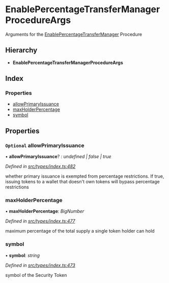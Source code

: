 # EnablePercentageTransferManagerProcedureArgs

Arguments for the [EnablePercentageTransferManager](../enums/_types_index_.proceduretype.md#enablepercentagetransfermanager) Procedure

## Hierarchy

* **EnablePercentageTransferManagerProcedureArgs**

## Index

### Properties

* [allowPrimaryIssuance](../interfaces/_types_index_.enablepercentagetransfermanagerprocedureargs.md#optional-allowprimaryissuance)
* [maxHolderPercentage](../interfaces/_types_index_.enablepercentagetransfermanagerprocedureargs.md#maxholderpercentage)
* [symbol](../interfaces/_types_index_.enablepercentagetransfermanagerprocedureargs.md#symbol)

## Properties

### `Optional` allowPrimaryIssuance

• **allowPrimaryIssuance**? : _undefined \| false \| true_

_Defined in_ [_src/types/index.ts:482_](https://github.com/PolymathNetwork/polymath-sdk/blob/e8bbc1e/src/types/index.ts#L482)

whether primary issuance is exempted from percentage restrictions. If true, issuing tokens to a wallet that doesn't own tokens will bypass percentage restrictions

### maxHolderPercentage

• **maxHolderPercentage**: _BigNumber_

_Defined in_ [_src/types/index.ts:477_](https://github.com/PolymathNetwork/polymath-sdk/blob/e8bbc1e/src/types/index.ts#L477)

maximum percentage of the total supply a single token holder can hold

### symbol

• **symbol**: _string_

_Defined in_ [_src/types/index.ts:473_](https://github.com/PolymathNetwork/polymath-sdk/blob/e8bbc1e/src/types/index.ts#L473)

symbol of the Security Token

